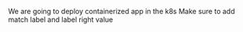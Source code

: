 We are going to deploy containerized app in the k8s
Make sure to add match label and label right value